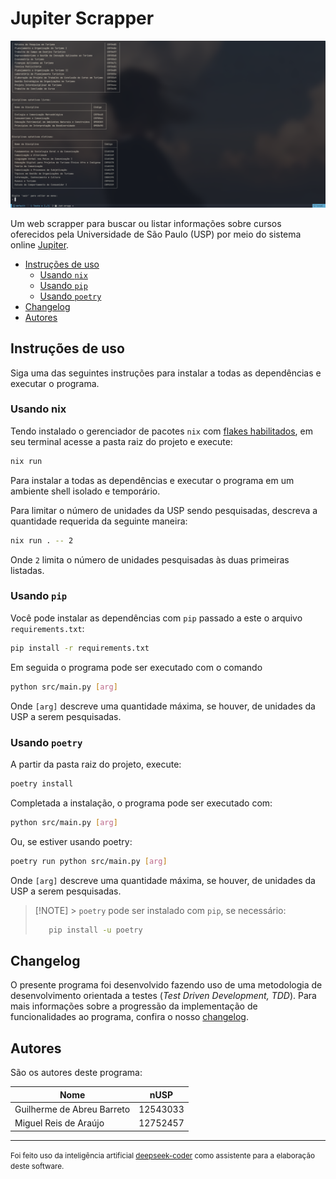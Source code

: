 # Jupiter Scrapper

![Captura de tela do jupiter-scrapper em execução](./img/snapshot_2025-06-22_15-44-54.png)

Um web scrapper para buscar ou listar informações sobre cursos oferecidos pela
Universidade de São Paulo (USP) por meio do sistema online
[Jupiter](https://uspdigital.usp.br/jupiterweb/jupCarreira.jsp?codmnu=8275).

<!--toc:start-->

- [Instruções de uso](#instruções-de-uso)
  - [Usando `nix`](#usando-nix)
  - [Usando `pip`](#usando-pip)
  - [Usando `poetry`](#usando-poetry)
- [Changelog](#changelog)
- [Autores](#autores)
  <!--toc:end-->

## Instruções de uso

Siga uma das seguintes instruções para instalar a todas as dependências e
executar o programa.

### Usando nix

Tendo instalado o gerenciador de pacotes `nix` com
[flakes habilitados](https://nixos.wiki/wiki/flakes), em seu terminal acesse a
pasta raiz do projeto e execute:

```bash
nix run
```

Para instalar a todas as dependências e executar o programa em um ambiente shell
isolado e temporário.

Para limitar o número de unidades da USP sendo pesquisadas, descreva a
quantidade requerida da seguinte maneira:

```bash
nix run . -- 2
```

Onde `2` limita o número de unidades pesquisadas às duas primeiras listadas.

### Usando `pip`

Você pode instalar as dependências com `pip` passado a este o arquivo
`requirements.txt`:

```bash
pip install -r requirements.txt
```

Em seguida o programa pode ser executado com o comando

```bash
python src/main.py [arg]
```

Onde `[arg]` descreve uma quantidade máxima, se houver, de unidades da USP a
serem pesquisadas.

### Usando `poetry`

A partir da pasta raiz do projeto, execute:

```bash
poetry install
```

Completada a instalação, o programa pode ser executado com:

```bash
python src/main.py [arg]
```

Ou, se estiver usando poetry:

```bash
poetry run python src/main.py [arg]
```

Onde `[arg]` descreve uma quantidade máxima, se houver, de unidades da USP a
serem pesquisadas.

> [!NOTE] > `poetry` pode ser instalado com `pip`, se necessário:
>
> ```bash
>    pip install -u poetry
> ```

## Changelog

O presente programa foi desenvolvido fazendo uso de uma metodologia de
desenvolvimento orientada a testes (_Test Driven Development, TDD_). Para mais
informações sobre a progressão da implementação de funcionalidades ao programa,
confira o nosso [changelog](./CHANGELOG.md).

## Autores

São os autores deste programa:

| Nome                       | nUSP     |
| -------------------------- | -------- |
| Guilherme de Abreu Barreto | 12543033 |
| Miguel Reis de Araújo      | 12752457 |

---

<small>Foi feito uso da inteligência artificial
[deepseek-coder](https://github.com/deepseek-ai/deepseek-coder) como assistente
para a elaboração deste software.</small>
